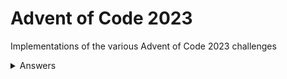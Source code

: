 # Advent of Code 2023

Implementations of the various Advent of Code 2023 challenges

<details>
<summary>Answers</summary>
Day 1, Part 1: 53974 (Rust)
<br>
Day 1, Part 2: 52840 (Rust)
</details>

